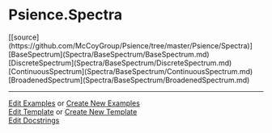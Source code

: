# <a id="Psience.Spectra">Psience.Spectra</a> 
<div class="docs-source-link" markdown="1">
[[source](https://github.com/McCoyGroup/Psience/tree/master/Psience/Spectra)]
</div>
    


<div class="container alert alert-secondary bg-light">
  <div class="row">
   <div class="col" markdown="1">
[BaseSpectrum](Spectra/BaseSpectrum/BaseSpectrum.md)   
</div>
   <div class="col" markdown="1">
[DiscreteSpectrum](Spectra/BaseSpectrum/DiscreteSpectrum.md)   
</div>
   <div class="col" markdown="1">
[ContinuousSpectrum](Spectra/BaseSpectrum/ContinuousSpectrum.md)   
</div>
</div>
  <div class="row">
   <div class="col" markdown="1">
[BroadenedSpectrum](Spectra/BaseSpectrum/BroadenedSpectrum.md)   
</div>
   <div class="col" markdown="1">
   
</div>
   <div class="col" markdown="1">
   
</div>
</div>
</div>







___

[Edit Examples](https://github.com/McCoyGroup/Psience/edit/master/ci/examples/Psience/Spectra.md) or 
[Create New Examples](https://github.com/McCoyGroup/Psience/new/master/?filename=ci/examples/Psience/Spectra.md) <br/>
[Edit Template](https://github.com/McCoyGroup/Psience/edit/master/ci/docs/Psience/Spectra.md) or 
[Create New Template](https://github.com/McCoyGroup/Psience/new/master/?filename=ci/docs/templates/Psience/Spectra.md) <br/>
[Edit Docstrings](https://github.com/McCoyGroup/Psience/edit/master/Psience/Spectra/__init__.py?message=Update%20Docs)
